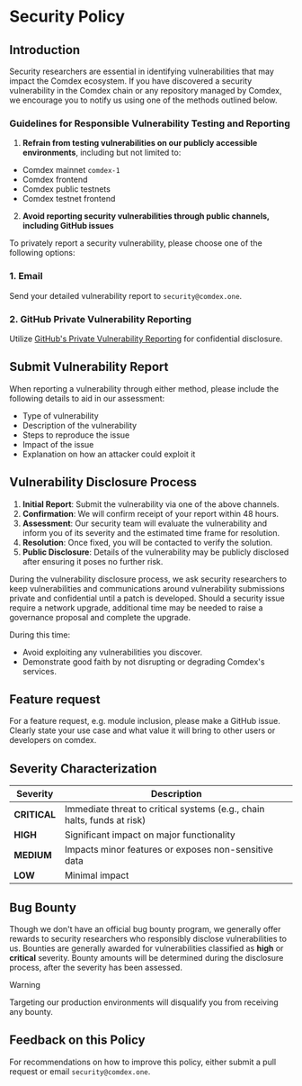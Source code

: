 # Security Policy

## Introduction

Security researchers are essential in identifying vulnerabilities that may impact the Comdex ecosystem. If you have discovered a security vulnerability in the Comdex chain or any repository managed by Comdex, we encourage you to notify us using one of the methods outlined below.

### Guidelines for Responsible Vulnerability Testing and Reporting

1. **Refrain from testing vulnerabilities on our publicly accessible environments**, including but not limited to:

- Comdex mainnet `comdex-1`
- Comdex frontend
- Comdex public testnets
- Comdex testnet frontend

2. **Avoid reporting security vulnerabilities through public channels, including GitHub issues**

To privately report a security vulnerability, please choose one of the following options:

### 1. Email

Send your detailed vulnerability report to `security@comdex.one`.

### 2. GitHub Private Vulnerability Reporting

Utilize [GitHub's Private Vulnerability Reporting](https://github.com/MonCatCat/comdex/v13/security/advisories/new) for confidential disclosure.

## Submit Vulnerability Report

When reporting a vulnerability through either method, please include the following details to aid in our assessment:

- Type of vulnerability
- Description of the vulnerability
- Steps to reproduce the issue
- Impact of the issue
- Explanation on how an attacker could exploit it

## Vulnerability Disclosure Process

1. **Initial Report**: Submit the vulnerability via one of the above channels.
2. **Confirmation**: We will confirm receipt of your report within 48 hours.
3. **Assessment**: Our security team will evaluate the vulnerability and inform you of its severity and the estimated time frame for resolution.
4. **Resolution**: Once fixed, you will be contacted to verify the solution.
5. **Public Disclosure**: Details of the vulnerability may be publicly disclosed after ensuring it poses no further risk.

During the vulnerability disclosure process, we ask security researchers to keep vulnerabilities and communications around vulnerability submissions private and confidential until a patch is developed. Should a security issue require a network upgrade, additional time may be needed to raise a governance proposal and complete the upgrade.

During this time:

- Avoid exploiting any vulnerabilities you discover.
- Demonstrate good faith by not disrupting or degrading Comdex's services.

## Feature request

For a feature request, e.g. module inclusion, please make a GitHub issue. Clearly state your use case and what value it will bring to other users or developers on comdex.

## Severity Characterization

| Severity     | Description                                                             |
| ------------ | ----------------------------------------------------------------------- |
| **CRITICAL** | Immediate threat to critical systems (e.g., chain halts, funds at risk) |
| **HIGH**     | Significant impact on major functionality                               |
| **MEDIUM**   | Impacts minor features or exposes non-sensitive data                    |
| **LOW**      | Minimal impact                                                          |

## Bug Bounty

Though we don't have an official bug bounty program, we generally offer rewards to security researchers who responsibly disclose vulnerabilities to us. Bounties are generally awarded for vulnerabilities classified as **high** or **critical** severity. Bounty amounts will be determined during the disclosure process, after the severity has been assessed.

> [!WARNING]
> Targeting our production environments will disqualify you from receiving any bounty.

## Feedback on this Policy

For recommendations on how to improve this policy, either submit a pull request or email `security@comdex.one`.
